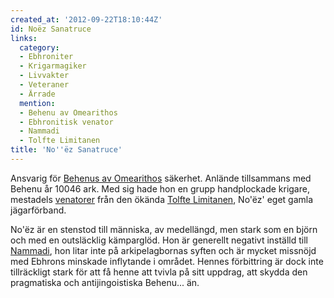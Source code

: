 ```yaml
---
created_at: '2012-09-22T18:10:44Z'
id: Noëz Sanatruce
links:
  category:
  - Ebhroniter
  - Krigarmagiker
  - Livvakter
  - Veteraner
  - Ärrade
  mention:
  - Behenu av Omearithos
  - Ebhronitisk venator
  - Nammadi
  - Tolfte Limitanen
title: 'No''ëz Sanatruce'
---
```


Ansvarig för [Behenus av Omearithos] säkerhet. Anlände tillsammans med Behenu år 10046 ark. Med sig
hade hon en grupp handplockade krigare, mestadels [venatorer] från den ökända [Tolfte Limitanen],
No'ëz' eget gamla jägarförband.

No'ëz är en stenstod till människa, av medellängd, men stark som en björn och med en outsläcklig
kämparglöd. Hon är generellt negativt inställd till [Nammadi], hon litar inte på arkipelagbornas
syften och är mycket missnöjd med Ebhrons minskade inflytande i området. Hennes förbittring är dock
inte tillräckligt stark för att få henne att tvivla på sitt uppdrag, att skydda den pragmatiska och
antijingoistiska Behenu... än.

  [Behenus av Omearithos]: Behenu_av_Omearithos
  [venatorer]: Ebhronitisk_venator
  [Tolfte Limitanen]: Tolfte_Limitanen
  [Nammadi]: Nammadi